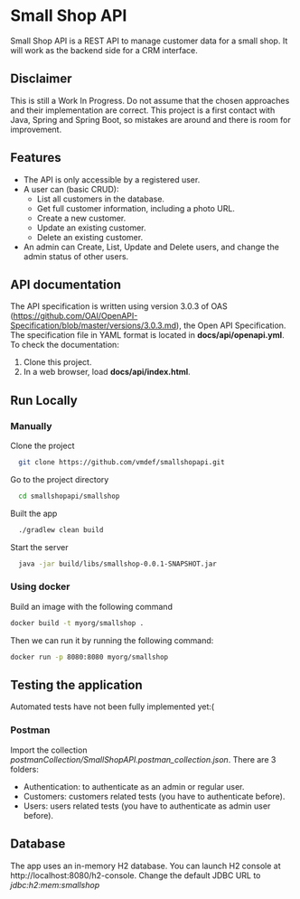 # Small Shop API
Small Shop API is a REST API to manage customer data for a small shop. It will  work  as  the  backend  side  for  a  CRM  interface.
## Disclaimer
This is still a Work In Progress. Do not assume that the chosen approaches and their implementation are correct. This project is a first contact with Java, Spring and Spring Boot, so mistakes are around and there is room for improvement.
## Features
- The API is only accessible by a registered user.
- A user can (basic CRUD):
  -  List all customers in the database.
  -  Get full customer information, including a photo URL.
  -  Create a new customer.
  -  Update an existing customer.
  -  Delete an existing customer. 
- An admin can Create, List, Update and Delete users, and change the admin status of other users.
## API documentation
The API specification is written using version 3.0.3 of OAS (https://github.com/OAI/OpenAPI-Specification/blob/master/versions/3.0.3.md), the Open API Specification. The specification file in YAML format is located in **docs/api/openapi.yml**.
To check the documentation:
1. Clone this project.
2. In a web browser, load **docs/api/index.html**.
## Run Locally
### Manually
Clone the project
```bash
  git clone https://github.com/vmdef/smallshopapi.git
```
Go to the project directory
```bash
  cd smallshopapi/smallshop
```
Built the app

```bash
  ./gradlew clean build  
```

Start the server

```bash
  java -jar build/libs/smallshop-0.0.1-SNAPSHOT.jar 
```
### Using docker
Build an image with the following command
```bash
docker build -t myorg/smallshop .
```

Then we can run it by running the following command:
```bash
docker run -p 8080:8080 myorg/smallshop
```
## Testing the application
Automated tests have not been fully implemented yet:(
### Postman
Import the collection *postmanCollection/SmallShopAPI.postman_collection.json*.
There are 3 folders:
- Authentication: to authenticate as an admin or regular user.
- Customers: customers related tests (you have to authenticate before).
- Users: users related tests (you have to authenticate as admin user before).

## Database
The app uses an in-memory H2 database. You can launch H2 console at http://localhost:8080/h2-console. Change the default JDBC URL to *jdbc:h2:mem:smallshop*
